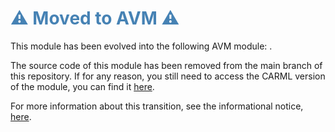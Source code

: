 <h1 style="color: steelblue;">⚠️ Moved to AVM ⚠️</h1>

This module has been evolved into the following AVM module: [](https://github.com/Azure/bicep-registry-modules/tree/main/).

The source code of this module has been removed from the main branch of this repository. If for any reason, you still need to access the CARML version of the module, you can find it [here](https://github.com/Azure/ResourceModules/tree/module-archive/modules/).

For more information about this transition, see the informational notice, [here](https://github.com/Azure/ResourceModules?tab=readme-ov-file#%EF%B8%8F-CARML---AVM-transition-%EF%B8%8F).

